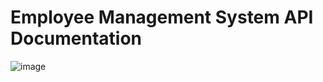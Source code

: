 # Employee Management System API Documentation

![image](https://github.com/sbeee04/GTask/assets/69748917/81af5b74-888b-4e82-ac8f-6f3bd5bdff26)
